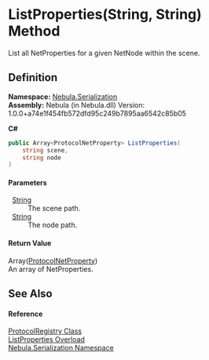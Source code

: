 # ListProperties(String, String) Method


List all NetProperties for a given NetNode within the scene.



## Definition
**Namespace:** <a href="N_Nebula_Serialization">Nebula.Serialization</a>  
**Assembly:** Nebula (in Nebula.dll) Version: 1.0.0+a74e1f454fb572dfd95c249b7895aa6542c85b05

**C#**
``` C#
public Array<ProtocolNetProperty> ListProperties(
	string scene,
	string node
)
```



#### Parameters
<dl><dt>  <a href="https://learn.microsoft.com/dotnet/api/system.string" target="_blank" rel="noopener noreferrer">String</a></dt><dd>The scene path.</dd><dt>  <a href="https://learn.microsoft.com/dotnet/api/system.string" target="_blank" rel="noopener noreferrer">String</a></dt><dd>The node path.</dd></dl>

#### Return Value
Array(<a href="T_Nebula_Serialization_ProtocolNetProperty">ProtocolNetProperty</a>)  
An array of NetProperties.

## See Also


#### Reference
<a href="T_Nebula_Serialization_ProtocolRegistry">ProtocolRegistry Class</a>  
<a href="Overload_Nebula_Serialization_ProtocolRegistry_ListProperties">ListProperties Overload</a>  
<a href="N_Nebula_Serialization">Nebula.Serialization Namespace</a>  
